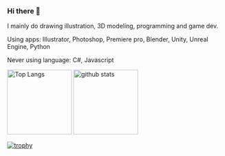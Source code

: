 ### Hi there 👋
I mainly do drawing illustration, 3D modeling, programming and game dev.

Using apps:
Illustrator,
Photoshop,
Premiere pro,
Blender,
Unity,
Unreal Engine,
Python

Never using language:
C#,
Javascript
<p align="left"> 
  <img alt="Top Langs" height="150px" src="https://github-readme-stats.vercel.app/api/top-langs/?username={JrRVvt4ODwM2NQf9MHj1}&layout=compact&count_private=true&show_icons=true&theme=onedark" />
  <img alt="github stats" height="150px" src="https://github-readme-stats.vercel.app/api?username={JrRVvt4ODwM2NQf9MHj1}&count_private=true&show_icons=true&show_icons=true&theme=onedark" />
</p>

[![trophy](https://github-profile-trophy.vercel.app/?username={JrRVvt4ODwM2NQf9MHj1}&theme=onedark&column=7
)](https://github.com/ryo-ma/github-profile-trophy)
